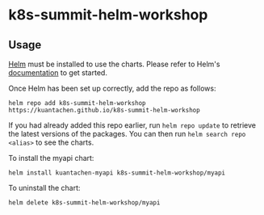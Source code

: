 # k8s-summit-helm-workshop
## Usage

[Helm](https://helm.sh) must be installed to use the charts.  Please refer to
Helm's [documentation](https://helm.sh/docs) to get started.

Once Helm has been set up correctly, add the repo as follows:

    helm repo add k8s-summit-helm-workshop https://kuantachen.github.io/k8s-summit-helm-workshop

If you had already added this repo earlier, run `helm repo update` to retrieve the latest versions of the packages.  You can then run `helm search repo <alias>` to see the charts.

To install the myapi chart:

    helm install kuantachen-myapi k8s-summit-helm-workshop/myapi

To uninstall the chart:

    helm delete k8s-summit-helm-workshop/myapi
